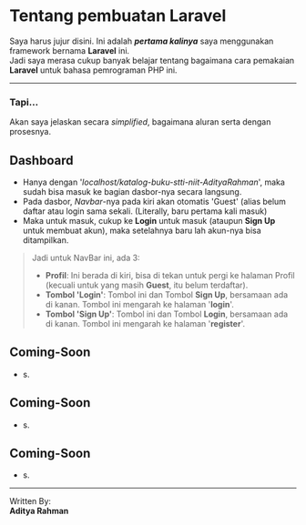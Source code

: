 # Tentang pembuatan Laravel

Saya harus jujur disini. Ini adalah ***pertama kalinya*** saya menggunakan framework bernama **Laravel** ini. <br>
Jadi saya merasa cukup banyak belajar tentang bagaimana cara pemakaian **Laravel** untuk bahasa pemrograman PHP ini.

---

### Tapi...
Akan saya jelaskan secara *simplified*, bagaimana aluran serta dengan prosesnya.

## Dashboard
- Hanya dengan '*localhost/katalog-buku-stti-niit-AdityaRahman*', maka sudah bisa masuk ke bagian dasbor-nya secara langsung.
- Pada dasbor, *Navbar*-nya pada kiri akan otomatis 'Guest' (alias belum daftar atau login sama sekali. (Literally, baru pertama kali masuk) <br>
- Maka untuk masuk, cukup ke **Login** untuk masuk (ataupun **Sign Up** untuk membuat akun), maka setelahnya baru lah akun-nya bisa ditampilkan.

> Jadi untuk NavBar ini, ada 3:
> - **Profil**: Ini berada di kiri, bisa di tekan untuk pergi ke halaman Profil (kecuali untuk yang masih **Guest**, itu belum terdaftar).
> - **Tombol 'Login'**: Tombol ini dan Tombol **Sign Up**, bersamaan ada di kanan. Tombol ini mengarah ke halaman '**login**'.
> - **Tombol 'Sign Up'**: Tombol ini dan Tombol **Login**, bersamaan ada di kanan. Tombol ini mengarah ke halaman '**register**'.

## Coming-Soon
- s.

## Coming-Soon
- s.

## Coming-Soon
- s.

---

Written By: <br>
**Aditya Rahman**
